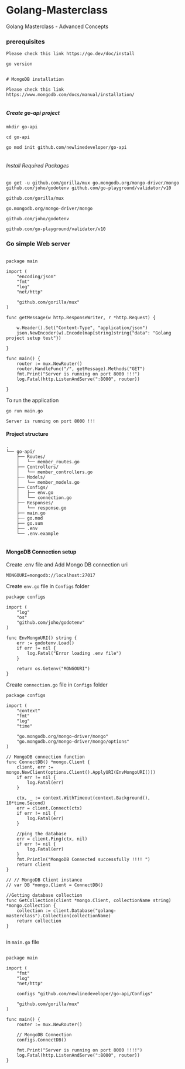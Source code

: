 # Golang-Masterclass
Golang Masterclass - Advanced Concepts

### prerequisites


```
Please check this link https://go.dev/doc/install

go version


# MongoDB installation

Please check this link https://www.mongodb.com/docs/manual/installation/


```

##### Create go-api project 

```
mkdir go-api

cd go-api

go mod init github.com/newlinedeveloper/go-api


```

###### Install Required Packages

```
go get -u github.com/gorilla/mux go.mongodb.org/mongo-driver/mongo github.com/joho/godotenv github.com/go-playground/validator/v10

```

```
github.com/gorilla/mux

go.mongodb.org/mongo-driver/mongo

github.com/joho/godotenv

github.com/go-playground/validator/v10

```


### Go simple Web server



```

package main

import (
	"encoding/json"
	"fmt"
	"log"
	"net/http"

	"github.com/gorilla/mux"
)

func getMessage(w http.ResponseWriter, r *http.Request) {

	w.Header().Set("Content-Type", "application/json")
	json.NewEncoder(w).Encode(map[string]string{"data": "Golang project setup test"})

}

func main() {
	router := mux.NewRouter()
	router.HandleFunc("/", getMessage).Methods("GET")
	fmt.Print("Server is running on port 8000 !!!")
	log.Fatal(http.ListenAndServe(":8000", router))

}

```

To run the application

```
go run main.go

Server is running on port 8000 !!!

```

#### Project structure



```
.
└── go-api/
    ├── Routes/
    │   └── member_routes.go
    ├── Controllers/
    │   └── member_controllers.go
    ├── Models/
    │   └── member_models.go
    ├── Configs/
    │   ├── env.go
    │   └── connection.go
    ├── Responses/
    │   └── response.go
    ├── main.go
    ├── go.mod
    ├── go.sum
    ├── .env
    └── .env.example


```


#### MongoDB Connection setup

Create .env file and Add Mongo DB connection uri

```
MONGOURI=mongodb://localhost:27017
```

Create `env.go` file in `Configs` folder


```
package configs

import (
    "log"
    "os"
    "github.com/joho/godotenv"
)

func EnvMongoURI() string {
    err := godotenv.Load()
    if err != nil {
        log.Fatal("Error loading .env file")
    }

    return os.Getenv("MONGOURI")
}

```


Create `connection.go` file in `Configs` folder


```
package configs

import (
	"context"
	"fmt"
	"log"
	"time"

	"go.mongodb.org/mongo-driver/mongo"
	"go.mongodb.org/mongo-driver/mongo/options"
)

// MongoDB connection function
func ConnectDB() *mongo.Client {
	client, err := mongo.NewClient(options.Client().ApplyURI(EnvMongoURI()))
	if err != nil {
		log.Fatal(err)
	}

	ctx, _ := context.WithTimeout(context.Background(), 10*time.Second)
	err = client.Connect(ctx)
	if err != nil {
		log.Fatal(err)
	}

	//ping the database
	err = client.Ping(ctx, nil)
	if err != nil {
		log.Fatal(err)
	}
	fmt.Println("MongoDB Connected successfully !!!! ")
	return client
}

// // MongoDB Client instance
// var DB *mongo.Client = ConnectDB()

//Getting database collection
func GetCollection(client *mongo.Client, collectionName string) *mongo.Collection {
	collection := client.Database("golang-masterclass").Collection(collectionName)
	return collection
}


```

in `main.go` file


```

package main

import (
	"fmt"
	"log"
	"net/http"

	configs "github.com/newlinedeveloper/go-api/Configs"

	"github.com/gorilla/mux"
)

func main() {
	router := mux.NewRouter()

	// MongoDB Connection
	configs.ConnectDB()

	fmt.Print("Server is running on port 8000 !!!!")
	log.Fatal(http.ListenAndServe(":8000", router))
}



```





